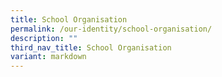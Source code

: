 ```yaml
---
title: School Organisation
permalink: /our-identity/school-organisation/
description: ""
third_nav_title: School Organisation
variant: markdown
---
```

